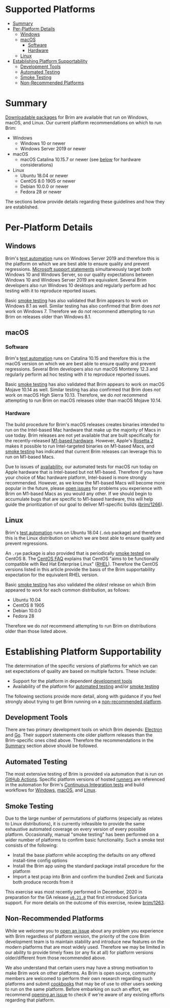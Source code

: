 # Supported Platforms

- [Summary](#summary)
- [Per-Platform Details](#per-platform-details)
  * [Windows](#windows)
  * [macOS](#macos)
    + [Software](#software)
    + [Hardware](#hardware)
  * [Linux](#linux)
- [Establishing Platform Supportability](#establishing-platform-supportability)
  * [Development Tools](#development-tools)
  * [Automated Testing](#automated-testing)
  * [Smoke Testing](#smoke-testing)
  * [Non-Recommended Platforms](#non-recommended-platforms)

# Summary

[Downloadable packages](https://www.brimdata.io/download/) for Brim are
available that run on Windows, macOS, and Linux. Our current platform
recommendations on which to run Brim:

* Windows
   * Windows 10 or newer
   * Windows Server 2019 or newer
* macOS
   * macOS Catalina 10.15.7 or newer (see [below](#hardware) for hardware considerations)
* Linux
  * Ubuntu 18.04 or newer
  * CentOS 8.0 1905 or newer
  * Debian 10.0.0 or newer
  * Fedora 28 or newer

The sections below provide details regarding these guidelines and how they are
established.

# Per-Platform Details

## Windows

Brim's [test automation](#automated-testing) runs on Windows Server
2019 and therefore this is the platform on which we are best able to ensure
quality and prevent regressions.
[Microsoft support statements](https://docs.microsoft.com/en-us/windows/release-information/status-windows-10-20h2)
simultaneously target both Windows 10 and Windows Server, so our quality
expectations between Windows 10 and Windows Server 2019 are equivalent. Several
Brim developers also run Windows 10 desktops and regularly perform ad hoc
testing with it to reproduce reported issues.

Basic [smoke testing](#smoke-testing) has also validated that Brim appears to
work on Windows 8.1 as well. Similar testing has also confirmed that Brim does
_not_ work on Windows 7. Therefore we do _not_ recommend attempting to run Brim
on releases older than Windows 8.1.

## macOS

### Software

Brim's [test automation](#automated-testing) runs on Catalina 10.15 and
therefore this is the macOS version on which we are best able to ensure quality
and prevent regressions. Several Brim developers also run macOS Monterey 12.3
and regularly perform ad hoc testing with it to reproduce reported issues.

Basic [smoke testing](#smoke-testing) has also validated that Brim appears to
work on macOS Mojave 10.14 as well. Similar testing has also confirmed that
Brim does _not_ work on macOS High Sierra 10.13. Therefore, we do _not_
recommend attempting to run Brim on macOS releases older than macOS Mojave
10.14.

### Hardware

The build procedure for Brim's macOS releases creates binaries intended to
run on the Intel-based Mac hardware that make up the majority of Macs in
use today. Brim releases are not yet available that are built specifically for
the recently-released [M1-based hardware](https://en.wikipedia.org/wiki/Apple_M1).
However, Apple's [Rosetta 2](https://support.apple.com/en-us/HT211861) makes
it possible to run Intel-targeted binaries on M1-based Macs, and
[smoke testing](#smoke-testing) has indicated that current Brim releases can
leverage this to run on M1-based Macs.

Due to issues of
[availability](https://github.com/actions/virtual-environments/issues/2187),
our automated tests for macOS run today on Apple hardware that is Intel-based
but not M1-based. Therefore if you have your choice of Mac hardware platform,
Intel-based is more strongly recommended. However, as we know the M1-based Macs
will become more popular in the future, please
[open issues](https://github.com/brimdata/brim/wiki/Troubleshooting#opening-an-issue)
for problems you experience with Brim on M1-based Macs as you would any other.
If we should begin to accumulate bugs that are specific to M1-based hardware,
this will help guide the prioritization of our goal to deliver M1-specific
builds ([brim/1266](https://github.com/brimdata/brim/issues/1266)).

## Linux

Brim's [test automation](#automated-testing) runs on Ubuntu 18.04 (`.deb`
package) and therefore this is the Linux distribution on which we are best able
to ensure quality and prevent regressions. 

An `.rpm` package is also provided that is periodically [smoke tested](https://github.com/brimdata/brim/wiki/Supported-Platforms#smoke-testing)
on CentOS 8. The [CentOS FAQ](https://wiki.centos.org/FAQ/General) explains that CentOS
"aims to be functionally compatible with Red Hat Enterprise Linux" ([RHEL](https://www.redhat.com/en/technologies/linux-platforms/enterprise-linux)).
Therefore the CentOS versions listed in this article provide the basis of the
Brim supportability expectation for the equivalent RHEL version.

Basic [smoke testing](#smoke-testing) has also validated the _oldest_
release on which Brim appeared to work for each common distribution, as
follows:

* Ubuntu 10.04
* CentOS 8 1905
* Debian 10.0.0
* Fedora 28

Therefore we do _not_ recommend attempting to run Brim on distributions older
than those listed above.

# Establishing Platform Supportability

The determination of the specific versions of platforms for which we can set
expectations of quality are based on multiple factors. These include:

* Support for the platform in dependent [development tools](#development-tools)
* Availability of the platform for [automated testing](#automated-testing)
and/or [smoke testing](#smoke-testing)

The following sections provide more detail, along with guidance if you feel
strongly about trying to get Brim running on a [non-recommended platform](#non-recommended-platforms).

## Development Tools

There are two primary development tools on which Brim depends:
[Electron](https://www.electronjs.org/docs/tutorial/support#supported-platforms)
and [Go](https://golang.org/doc/install#requirements). Their support
statements cite older platform releases than the Brim-specific ones cited above.
Therefore the recommendations in the [Summary](#summary) section above should
be followed.

## Automated Testing

The most extensive testing of Brim is provided via automation that is run on
[GitHub Actions](https://github.com/features/actions). Specific platform
versions of
hosted [runners](https://docs.github.com/en/actions/using-github-hosted-runners/about-github-hosted-runners) are referenced in the automation for Brim's
[Continuous Integration tests](https://github.com/brimdata/brim/blob/main/.github/workflows/ci.yml)
and build workflows for
[Windows](https://github.com/brimdata/brim/blob/main/.github/workflows/win-release-candidate.yml),
[macOS](https://github.com/brimdata/brim/blob/main/.github/workflows/macos-release-candidate.yml), and
[Linux](https://github.com/brimdata/brim/blob/main/.github/workflows/linux-release-candidate.yml).

## Smoke Testing

Due to the large number of permutations of platforms (especially as relates to
Linux distributions), it is currently infeasible to provide the same exhaustive
automated coverage on every version of every possible platform. Occasionally,
manual "smoke testing" has been performed on a wider number of platforms to
confirm basic functionality. Such a smoke test consists of the following:

* Install the base platform while accepting the defaults on any offered install-time config options
* Install the Brim app using the standard package install procedure for the platform
* Import a test pcap into Brim and confirm the bundled Zeek and Suricata both produce records from it

This exercise was most recently performed in December, 2020 in preparation for
the GA release [`v0.21.0`](https://github.com/brimdata/brim/releases/tag/v0.21.0)
that first introduced Suricata support. For more details on the outcome of
this exercise, review
[brim/1263](https://github.com/brimdata/brim/issues/1263).

## Non-Recommended Platforms

While we welcome you to
[open an issue](https://github.com/brimdata/brim/wiki/Troubleshooting#opening-an-issue)
about any problem you experience with Brim regardless of platform version,
the priority of the core Brim development team is to maintain stability and
introduce new features on the modern platforms that are most widely used.
Therefore we may be limited in our ability to provide timely fixes (or any fix
at all) for platform versions older/different from those recommended above.

We also understand that certain users may have a strong motivation to make Brim
work on other platforms. As Brim is open source, community members are welcomed
to perform their own research regarding such platforms and submit
[cookbooks](https://github.com/brimdata/brim/wiki#cookbooks) that may be of
use to other users seeking to run on the same platform. Before embarking on
such an effort, we recommend
[opening an issue](https://github.com/brimdata/brim/wiki/Troubleshooting#opening-an-issue)
to check if we're aware of any existing efforts regarding that platform.
